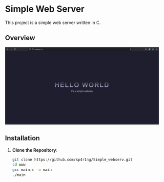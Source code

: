 # Simple Web Server

This project is a simple web server written in C.

## Overview

![Page Preview](https://github.com/sp4r1ng/Simple_webserv/blob/main/2025-03-12%20211925.png?raw=true)


## Installation

1. **Clone the Repository**:

   ```bash
   git clone https://github.com/sp4r1ng/Simple_webserv.git
   cd www
   gcc main.c -o main
   ./main
